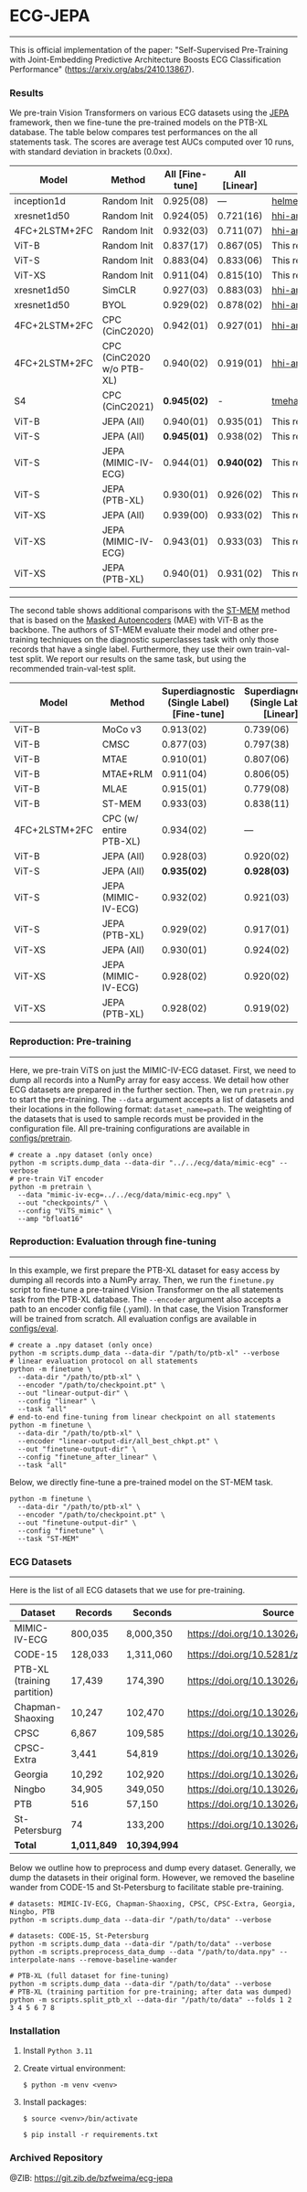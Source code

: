 # ECG-JEPA

---

This is official implementation of the paper: "Self-Supervised Pre-Training with Joint-Embedding Predictive Architecture Boosts ECG Classification Performance" (https://arxiv.org/abs/2410.13867).

### Results

We pre-train Vision Transformers on various ECG datasets using the [JEPA](https://arxiv.org/abs/2301.08243) framework, then we fine-tune the
pre-trained models on the PTB-XL database. The table below compares test performances on the all statements task. 
The scores are average test AUCs computed over 10 runs, with standard deviation in brackets (0.0xx).

| Model         | Method                    | All \[Fine-tune\] | All \[Linear\] | Source                                                                          |
|---------------|---------------------------|-------------------|----------------|---------------------------------------------------------------------------------|
| inception1d   | Random Init               | 0.925(08)         | —              | [helme/ecg_ptbxl_benchmarking](https://github.com/helme/ecg_ptbxl_benchmarking) |
| xresnet1d50   | Random Init               | 0.924(05)         | 0.721(16)      | [hhi-aml/ecg-selfsupervised](https://github.com/hhi-aml/ecg-selfsupervised)     |
| 4FC+2LSTM+2FC | Random Init               | 0.932(03)         | 0.711(07)      | [hhi-aml/ecg-selfsupervised](https://github.com/hhi-aml/ecg-selfsupervised)     |
| ViT-B         | Random Init               | 0.837(17)         | 0.867(05)      | This repository                                                                 |
| ViT-S         | Random Init               | 0.883(04)         | 0.833(06)      | This repository                                                                 |
| ViT-XS        | Random Init               | 0.911(04)         | 0.815(10)      | This repository                                                                 |
| xresnet1d50   | SimCLR                    | 0.927(03)         | 0.883(03)      | [hhi-aml/ecg-selfsupervised](https://github.com/hhi-aml/ecg-selfsupervised)     |
| xresnet1d50   | BYOL                      | 0.929(02)         | 0.878(02)      | [hhi-aml/ecg-selfsupervised](https://github.com/hhi-aml/ecg-selfsupervised)     |
| 4FC+2LSTM+2FC | CPC (CinC2020)            | 0.942(01)         | 0.927(01)      | [hhi-aml/ecg-selfsupervised](https://github.com/hhi-aml/ecg-selfsupervised)     |
| 4FC+2LSTM+2FC | CPC (CinC2020 w/o PTB-XL) | 0.940(02)         | 0.919(01)      | [hhi-aml/ecg-selfsupervised](https://github.com/hhi-aml/ecg-selfsupervised)     |
| S4            | CPC (CinC2021)            | **0.945(02)**     | -              | [tmehari/ssm_ecg](https://github.com/tmehari/ssm_ecg)                           |
| ViT-B         | JEPA (All)                | 0.940(01)         | 0.935(01)      | This repository                                                                 |
| ViT-S         | JEPA (All)                | **0.945(01)**     | 0.938(02)      | This repository                                                                 |
| ViT-S         | JEPA (MIMIC-IV-ECG)       | 0.944(01)         | **0.940(02)**  | This repository                                                                 |
| ViT-S         | JEPA (PTB-XL)             | 0.930(01)         | 0.926(02)      | This repository                                                                 |
| ViT-XS        | JEPA (All)                | 0.939(00)         | 0.933(02)      | This repository                                                                 |
| ViT-XS        | JEPA (MIMIC-IV-ECG)       | 0.943(01)         | 0.933(03)      | This repository                                                                 |
| ViT-XS        | JEPA (PTB-XL)             | 0.940(01)         | 0.931(02)      | This repository                                                                 |

---

The second table shows additional comparisons with the [ST-MEM](https://arxiv.org/abs/2402.09450) method that is based on the [Masked Autoencoders](https://arxiv.org/abs/2111.06377) (MAE) with ViT-B as the backbone.
The authors of ST-MEM evaluate their model and other pre-training techniques on the diagnostic superclasses task with only those records that have a single label. 
Furthermore, they use their own train-val-test split. We report our results on the same task, but using the recommended train-val-test split.

| Model         | Method                 | Superdiagnostic<br>(Single Label) \[Fine-tune\] | Superdiagnostic<br>(Single Label) \[Linear\] | Source                           |
|---------------|------------------------|-------------------------------------------------|----------------------------------------------|----------------------------------|
| ViT-B         | MoCo v3                | 0.913(02)                                       | 0.739(06)                                    | https://arxiv.org/abs/2402.09450 |
| ViT-B         | CMSC                   | 0.877(03)                                       | 0.797(38)                                    | https://arxiv.org/abs/2402.09450 |
| ViT-B         | MTAE                   | 0.910(01)                                       | 0.807(06)                                    | https://arxiv.org/abs/2402.09450 |
| ViT-B         | MTAE+RLM               | 0.911(04)                                       | 0.806(05)                                    | https://arxiv.org/abs/2402.09450 |
| ViT-B         | MLAE                   | 0.915(01)                                       | 0.779(08)                                    | https://arxiv.org/abs/2402.09450 |
| ViT-B         | ST-MEM                 | 0.933(03)                                       | 0.838(11)                                    | https://arxiv.org/abs/2402.09450 |
| 4FC+2LSTM+2FC | CPC (w/ entire PTB-XL) | 0.934(02)                                       | —                                            | https://arxiv.org/abs/2402.09450 |
| ViT-B         | JEPA (All)             | 0.928(03)                                       | 0.920(02)                                    | This repository                  |
| ViT-S         | JEPA (All)             | **0.935(02)**                                   | **0.928(03)**                                | This repository                  |
| ViT-S         | JEPA (MIMIC-IV-ECG)    | 0.932(02)                                       | 0.921(03)                                    | This repository                  |
| ViT-S         | JEPA (PTB-XL)          | 0.929(02)                                       | 0.917(01)                                    | This repository                  |
| ViT-XS        | JEPA (All)             | 0.930(01)                                       | 0.924(02)                                    | This repository                  |
| ViT-XS        | JEPA (MIMIC-IV-ECG)    | 0.928(02)                                       | 0.920(02)                                    | This repository                  |
| ViT-XS        | JEPA (PTB-XL)          | 0.928(02)                                       | 0.919(02)                                    | This repository                  |

### Reproduction: Pre-training

---

Here, we pre-train ViTS on just the MIMIC-IV-ECG dataset. First, we need to dump all records into a NumPy array for 
easy access. We detail how other ECG datasets are prepared in the further section. Then, we run `pretrain.py` to start the pre-training. 
The `--data` argument accepts a list of datasets and their locations in the following format: `dataset_name=path`.
The weighting of the datasets that is used to sample records must be provided in the configuration file.
All pre-training configurations are available in [configs/pretrain](configs/pretrain).

```shell
# create a .npy dataset (only once)
python -m scripts.dump_data --data-dir "../../ecg/data/mimic-ecg" --verbose
# pre-train ViT encoder
python -m pretrain \
  --data "mimic-iv-ecg=../../ecg/data/mimic-ecg.npy" \
  --out "checkpoints/" \
  --config "ViTS_mimic" \
  --amp "bfloat16"
```

### Reproduction: Evaluation through fine-tuning

---

In this example, we first prepare the PTB-XL dataset for easy access by dumping all records into a NumPy array. 
Then, we run the `finetune.py` script to fine-tune a pre-trained Vision Transformer on the all statements task
from the PTB-XL database. The `--encoder` argument also accepts a path to an encoder config file (.yaml). 
In that case, the Vision Transformer will be trained from scratch. All evaluation configs are available in 
[configs/eval](configs/eval).

```shell
# create a .npy dataset (only once)
python -m scripts.dump_data --data-dir "/path/to/ptb-xl" --verbose
# linear evaluation protocol on all statements
python -m finetune \
  --data-dir "/path/to/ptb-xl" \
  --encoder "/path/to/checkpoint.pt" \
  --out "linear-output-dir" \
  --config "linear" \
  --task "all"
# end-to-end fine-tuning from linear checkpoint on all statements
python -m finetune \
  --data-dir "/path/to/ptb-xl" \
  --encoder "linear-output-dir/all_best_chkpt.pt" \
  --out "finetune-output-dir" \
  --config "finetune_after_linear" \
  --task "all"
```

Below, we directly fine-tune a pre-trained model on the ST-MEM task.

```shell
python -m finetune \
  --data-dir "/path/to/ptb-xl" \
  --encoder "/path/to/checkpoint.pt" \
  --out "finetune-output-dir" \
  --config "finetune" \
  --task "ST-MEM"
```

### ECG Datasets

---

Here is the list of all ECG datasets that we use for pre-training.

| Dataset                     | Records       | Seconds        | Source                                 |
|-----------------------------|---------------|----------------|----------------------------------------|
| MIMIC-IV-ECG                | 800,035       | 8,000,350      | https://doi.org/10.13026/4nqg-sb35     |
| CODE-15                     | 128,033       | 1,311,060      | https://doi.org/10.5281/zenodo.4916206 |
| PTB-XL (training partition) | 17,439        | 174,390        | https://doi.org/10.13026/kfzx-aw45     |
| Chapman-Shaoxing            | 10,247        | 102,470        | https://doi.org/10.13026/34va-7q14     |
| CPSC                        | 6,867         | 109,585        | https://doi.org/10.13026/34va-7q14     |
| CPSC-Extra                  | 3,441         | 54,819         | https://doi.org/10.13026/34va-7q14     |
| Georgia                     | 10,292        | 102,920        | https://doi.org/10.13026/34va-7q14     |
| Ningbo                      | 34,905        | 349,050        | https://doi.org/10.13026/34va-7q14     |
| PTB                         | 516           | 57,150         | https://doi.org/10.13026/34va-7q14     |
| St-Petersburg               | 74            | 133,200        | https://doi.org/10.13026/34va-7q14     |
| **Total**                   | **1,011,849** | **10,394,994** |

Below we outline how to preprocess and dump every dataset. 
Generally, we dump the datasets in their original form.
However, we removed the baseline wander from CODE-15 and St-Petersburg to facilitate stable pre-training.

```shell
# datasets: MIMIC-IV-ECG, Chapman-Shaoxing, CPSC, CPSC-Extra, Georgia, Ningbo, PTB
python -m scripts.dump_data --data-dir "/path/to/data" --verbose
```
```shell
# datasets: CODE-15, St-Petersburg
python -m scripts.dump_data --data-dir "/path/to/data" --verbose
python -m scripts.preprocess_data_dump --data "/path/to/data.npy" --interpolate-nans --remove-baseline-wander
```
```shell
# PTB-XL (full dataset for fine-tuning)
python -m scripts.dump_data --data-dir "/path/to/data" --verbose
# PTB-XL (training partition for pre-training; after data was dumped)
python -m scripts.split_ptb_xl --data-dir "/path/to/data" --folds 1 2 3 4 5 6 7 8
```

### Installation

1. Install `Python 3.11`
2. Create virtual environment: 

   `$ python -m venv <venv>`

3. Install packages:
    
    `$ source <venv>/bin/activate`

    `$ pip install -r requirements.txt`

### Archived Repository

@ZIB: https://git.zib.de/bzfweima/ecg-jepa